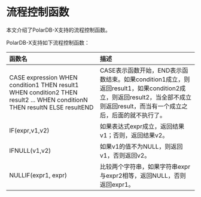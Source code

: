 流程控制函数 
===========================

本文介绍了PolarDB-X支持的流程控制函数。

PolarDB-X支持如下流程控制函数：


| 函数名                                                                                                                       | 描述                                                                                                           |
|:--------------------------------------------------------------------------------------------------------------------------|:-------------------------------------------------------------------------------------------------------------|
| CASE expression WHEN condition1 THEN result1 WHEN condition2 THEN result2 ... WHEN conditionN THEN resultN ELSE resultEND | CASE表示函数开始，END表示函数结束。如果condition1成立，则返回result1，如果condition2成立，则返回result2，当全部不成立则返回result，而当有一个成立之后，后面的就不执行了。 |
| IF(expr,v1,v2)                                                                                                            | 如果表达式expr成立，返回结果v1；否则，返回结果v2。                                                                                |
| IFNULL(v1,v2)                                                                                                             | 如果v1的值不为NULL，则返回v1，否则返回v2。                                                                                   |
| NULLIF(expr1, expr)                                                                                                       | 比较两个字符串，如果字符串expr与expr2相等，返回NULL，否则返回expr1。                                                                  |


